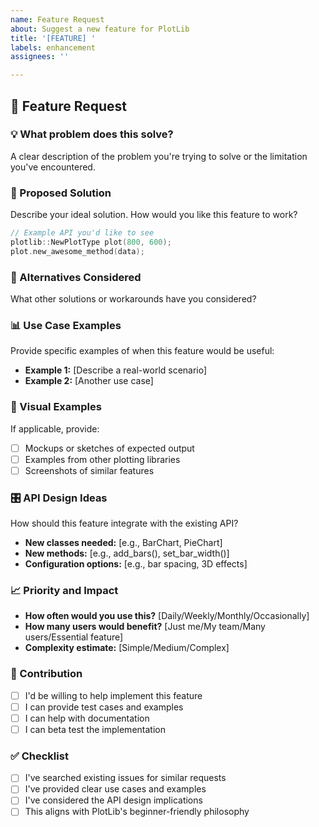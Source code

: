 ```yaml
---
name: Feature Request
about: Suggest a new feature for PlotLib
title: '[FEATURE] '
labels: enhancement
assignees: ''

---
```


## 🚀 Feature Request

### 💡 What problem does this solve?
A clear description of the problem you're trying to solve or the limitation you've encountered.

### 🎯 Proposed Solution
Describe your ideal solution. How would you like this feature to work?

```cpp
// Example API you'd like to see
plotlib::NewPlotType plot(800, 600);
plot.new_awesome_method(data);
```

### 🔄 Alternatives Considered
What other solutions or workarounds have you considered?

### 📊 Use Case Examples
Provide specific examples of when this feature would be useful:
- **Example 1:** [Describe a real-world scenario]
- **Example 2:** [Another use case]

### 🎨 Visual Examples
If applicable, provide:
- [ ] Mockups or sketches of expected output
- [ ] Examples from other plotting libraries
- [ ] Screenshots of similar features

### 🎛️ API Design Ideas
How should this feature integrate with the existing API?
- **New classes needed:** [e.g., BarChart, PieChart]
- **New methods:** [e.g., add_bars(), set_bar_width()]
- **Configuration options:** [e.g., bar spacing, 3D effects]

### 📈 Priority and Impact
- **How often would you use this?** [Daily/Weekly/Monthly/Occasionally]
- **How many users would benefit?** [Just me/My team/Many users/Essential feature]
- **Complexity estimate:** [Simple/Medium/Complex]

### 🤝 Contribution
- [ ] I'd be willing to help implement this feature
- [ ] I can provide test cases and examples
- [ ] I can help with documentation
- [ ] I can beta test the implementation

### ✅ Checklist
- [ ] I've searched existing issues for similar requests
- [ ] I've provided clear use cases and examples
- [ ] I've considered the API design implications
- [ ] This aligns with PlotLib's beginner-friendly philosophy 